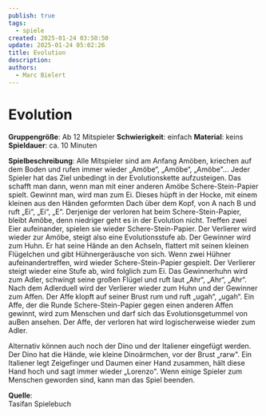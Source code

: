 ```yaml
---
publish: true
tags:
  - spiele
created: 2025-01-24 03:50:50
update: 2025-01-24 05:02:26
title: Evolution
description: 
authors:
  - Marc Bielert
---
```


# Evolution

**Gruppengröße**: Ab 12 Mitspieler 
**Schwierigkeit**: einfach 
**Material**: keins 
**Spieldauer**: ca. 10 Minuten

**Spielbeschreibung**: 
Alle Mitspieler sind am Anfang Amöben, kriechen auf dem Boden und rufen immer wieder „Amöbe“, „Amöbe“, „Amöbe"... Jeder Spieler hat das Ziel unbedingt in der Evolutionskette aufzusteigen. Das schafft man dann, wenn man mit einer anderen Amöbe Schere-Stein-Papier spielt. Gewinnt man, wird man zum Ei. Dieses hüpft in der Hocke, mit einem kleinen aus den Händen geformten Dach über dem Kopf, von A nach B und ruft „Ei“, „Ei“, „E“. Derjenige der verloren hat beim Schere-Stein-Papier, bleibt Amöbe, denn niedriger geht es in der Evolution nicht. Treffen zwei Eier aufeinander, spielen sie wieder Schere-Stein-Papier. Der Verlierer wird wieder zur Amöbe, steigt also eine Evolutionsstufe ab. Der Gewinner wird zum Huhn. Er hat seine Hände an den Achseln, flattert mit seinen kleinen Flügelchen und gibt Hühnergeräusche von sich. Wenn zwei Hühner aufeinandertreffen, wird wieder Schere-Stein-Papier gespielt. Der Verlierer steigt wieder eine Stufe ab, wird folglich zum Ei. Das Gewinnerhuhn wird zum Adler, schwingt seine großen Flügel und ruft laut „Ahr“, „Ahr“, „Ahr“. Nach dem Adlerduell wird der Verlierer wieder zum Huhn und der Gewinner zum Affen. Der Affe klopft auf seiner Brust rum und ruft „ugah“, „ugah“. Ein Affe, der die Runde Schere-Stein-Papier gegen einen anderen Affen gewinnt, wird zum Menschen und darf sich das Evolutionsgetummel von auBen ansehen. Der Affe, der verloren hat wird logischerweise wieder zum Adler.

Alternativ können auch noch der Dino und der Italiener eingefügt werden. Der Dino hat die Hände, wie kleine Dinoärmchen, vor der Brust „rarw". Ein Italiener legt Zeigefinger und Daumen einer Hand zusammen, hält diese Hand hoch und sagt immer wieder „Lorenzo". Wenn einige Spieler zum Menschen geworden sind, kann man das Spiel beenden.

**Quelle**:  
Tasifan Spielebuch